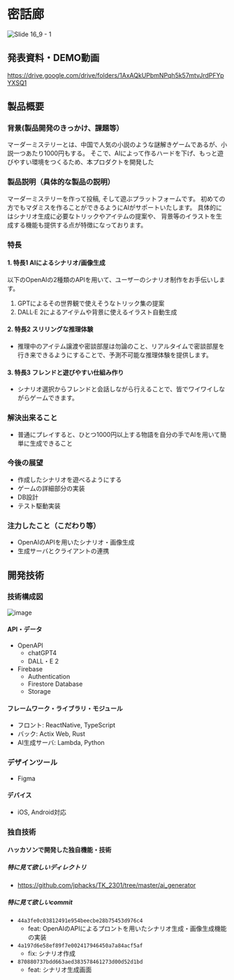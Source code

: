 # 密話廊
![Slide 16_9 - 1](https://github.com/jphacks/TK_2301/assets/81950820/ada805ca-cd58-4ff6-ac29-87814d9b8ad2)

## 発表資料・DEMO動画
https://drive.google.com/drive/folders/1AxAQkUPbmNPqh5k57mtvJrdPFYpYXSQ1

## 製品概要
### 背景(製品開発のきっかけ、課題等）
マーダーミステリーとは、中国で人気の小説のような謎解きゲームであるが、小説一つあたり1000円もする。
そこで、AIによって作るハードを下げ、もっと遊びやすい環境をつくるため、本プロダクトを開発した

### 製品説明（具体的な製品の説明）
マーダーミステリーを作って投稿, そして遊ぶプラットフォームです。
初めての方でもマダミスを作ることができるようにAIがサポートいたします。
具体的にはシナリオ生成に必要なトリックやアイテムの提案や、
背景等のイラストを生成する機能も提供する点が特徴になっております。

### 特長
#### 1. 特長1 AIによるシナリオ/画像生成
以下のOpenAIの2種類のAPIを用いて、ユーザーのシナリオ制作をお手伝いします。
1. GPTによるその世界観で使えそうなトリック集の提案
2. DALL·E 2によるアイテムや背景に使えるイラスト自動生成

#### 2. 特長2 スリリングな推理体験
- 推理中のアイテム譲渡や密談部屋は勿論のこと、リアルタイムで密談部屋を行き来できるようにすることで、予測不可能な推理体験を提供します。

#### 3. 特長3 フレンドと遊びやすい仕組み作り
- シナリオ選択からフレンドと会話しながら行えることで、皆でワイワイしながらゲームできます。

### 解決出来ること
- 普通にプレイすると、ひとつ1000円以上する物語を自分の手でAIを用いて簡単に生成できること

### 今後の展望
- 作成したシナリオを遊べるようにする
- ゲームの詳細部分の実装
- DB設計
- テスト駆動実装

### 注力したこと（こだわり等）
- OpenAIのAPIを用いたシナリオ・画像生成
- 生成サーバとクライアントの連携

## 開発技術
### 技術構成図
![image](https://github.com/jphacks/TK_2301/assets/81950820/02850cca-a256-4815-bea0-d70ef9b4db31)

#### API・データ
- OpenAPI
    - chatGPT4
    - DALL・E 2
- Firebase
    - Authentication
    - Firestore Database
    - Storage

#### フレームワーク・ライブラリ・モジュール
- フロント: ReactNative, TypeScript
- バック: Actix Web, Rust
- AI生成サーバ: Lambda, Python

### デザインツール
- Figma

#### デバイス
* iOS, Android対応

### 独自技術
#### ハッカソンで開発した独自機能・技術
##### 特に見て欲しいディレクトリ
- https://github.com/jphacks/TK_2301/tree/master/ai_generator
##### 特に見て欲しいcommit
- `44a3fe0c03812491e954beecbe28b75453d976c4`
	- feat: OpenAIのAPIによるプロントを用いたシナリオ生成・画像生成機能の実装
- `4a197d6e58ef89f7e002417946450a7a84acf5af`
	- fix: シナリオ作成
- `870880737bdd663aed383578461273d00d52d1bd`
  - feat: シナリオ生成画面
